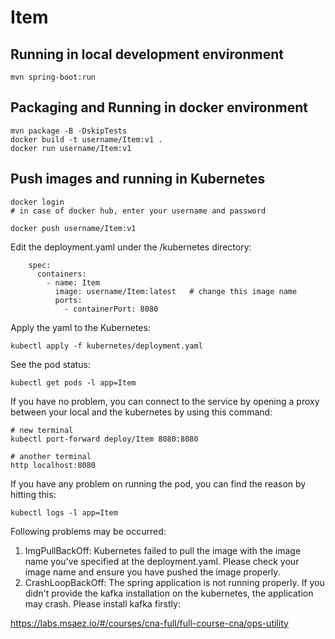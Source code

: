 # Item

## Running in local development environment

```
mvn spring-boot:run
```

## Packaging and Running in docker environment

```
mvn package -B -DskipTests
docker build -t username/Item:v1 .
docker run username/Item:v1
```

## Push images and running in Kubernetes

```
docker login 
# in case of docker hub, enter your username and password

docker push username/Item:v1
```

Edit the deployment.yaml under the /kubernetes directory:
```
    spec:
      containers:
        - name: Item
          image: username/Item:latest   # change this image name
          ports:
            - containerPort: 8080

```

Apply the yaml to the Kubernetes:
```
kubectl apply -f kubernetes/deployment.yaml
```

See the pod status:
```
kubectl get pods -l app=Item
```

If you have no problem, you can connect to the service by opening a proxy between your local and the kubernetes by using this command:
```
# new terminal
kubectl port-forward deploy/Item 8080:8080

# another terminal
http localhost:8080
```

If you have any problem on running the pod, you can find the reason by hitting this:
```
kubectl logs -l app=Item
```

Following problems may be occurred:

1. ImgPullBackOff:  Kubernetes failed to pull the image with the image name you've specified at the deployment.yaml. Please check your image name and ensure you have pushed the image properly.
1. CrashLoopBackOff: The spring application is not running properly. If you didn't provide the kafka installation on the kubernetes, the application may crash. Please install kafka firstly:

https://labs.msaez.io/#/courses/cna-full/full-course-cna/ops-utility

